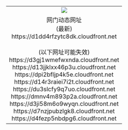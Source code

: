 ﻿<table>
  <tr></tr>
  <tr><td colspan=2 align=center><img src="https://d1dd4rfzytc8dk.cloudfront.net/Up/oGate.jpg" /></td></tr>
  <tr><td colspan=2 align=center>网门动态网址<br/>(最新)
<br>https://d1dd4rfzytc8dk.cloudfront.net
<br/><br/>(以下网址可能失效)
<br>https://d3gj1wmefwxnda.cloudfront.net
<br>https://d13jjklxx46p3u.cloudfront.net
<br>https://dpi2bfljp4k5e.cloudfront.net
<br>https://d14r3raiei7i2t.cloudfront.net
<br>https://du3slcfy9q7uo.cloudfront.net
<br>https://dmnv4m893p2a.cloudfront.net
<br>https://d3ji58m6o9wyqn.cloudfront.net
<br>https://d7nzjpubzlgk8.cloudfront.net
<br>https://d4fezp5nbdpg6.cloudfront.net
    </td>
  </tr>
</table>
